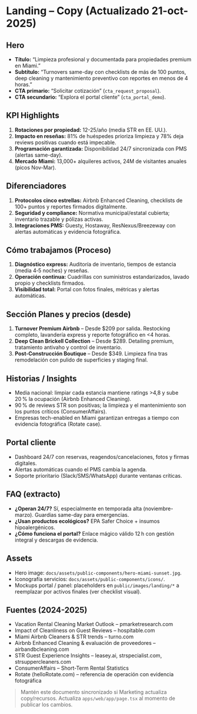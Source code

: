 # Landing – Copy (Actualizado 21-oct-2025)

## Hero

- **Título:** “Limpieza profesional y documentada para propiedades premium en Miami.”
- **Subtítulo:** “Turnovers same-day con checklists de más de 100 puntos, deep cleaning y mantenimiento preventivo con reportes en menos de 4 horas.”
- **CTA primario:** “Solicitar cotización” (`cta_request_proposal`).
- **CTA secundario:** “Explora el portal cliente” (`cta_portal_demo`).

## KPI Highlights

1. **Rotaciones por propiedad:** 12-25/año (media STR en EE. UU.).
2. **Impacto en reseñas:** 81% de huéspedes prioriza limpieza y 78% deja reviews positivas cuando está impecable.
3. **Programación garantizada:** Disponibilidad 24/7 sincronizada con PMS (alertas same-day).
4. **Mercado Miami:** 13,000+ alquileres activos, 24M de visitantes anuales (picos Nov-Mar).

## Diferenciadores

1. **Protocolos cinco estrellas:** Airbnb Enhanced Cleaning, checklists de 100+ puntos y reportes firmados digitalmente.
2. **Seguridad y compliance:** Normativa municipal/estatal cubierta; inventario trazable y pólizas activas.
3. **Integraciones PMS:** Guesty, Hostaway, ResNexus/Breezeway con alertas automáticas y evidencia fotográfica.

## Cómo trabajamos (Proceso)

1. **Diagnóstico express:** Auditoría de inventario, tiempos de estancia (media 4‑5 noches) y reseñas.
2. **Operación continua:** Cuadrillas con suministros estandarizados, lavado propio y checklists firmados.
3. **Visibilidad total:** Portal con fotos finales, métricas y alertas automáticas.

## Sección Planes y precios (desde)

1. **Turnover Premium Airbnb** – Desde $209 por salida. Restocking completo, lavandería express y reporte fotográfico en <4 horas.
2. **Deep Clean Brickell Collection** – Desde $289. Detailing premium, tratamiento antivaho y control de inventario.
3. **Post-Construcción Boutique** – Desde $349. Limpieza fina tras remodelación con pulido de superficies y staging final.

## Historias / Insights

- Media nacional: limpiar cada estancia mantiene ratings >4,8 y sube 20 % la ocupación (Airbnb Enhanced Cleaning).
- 90 % de reviews STR son positivas; la limpieza y el mantenimiento son los puntos críticos (ConsumerAffairs).
- Empresas tech-enabled en Miami garantizan entregas a tiempo con evidencia fotográfica (Rotate case).

## Portal cliente

- Dashboard 24/7 con reservas, reagendos/cancelaciones, fotos y firmas digitales.
- Alertas automáticas cuando el PMS cambia la agenda.
- Soporte prioritario (Slack/SMS/WhatsApp) durante ventanas críticas.

## FAQ (extracto)

- **¿Operan 24/7?** Sí, especialmente en temporada alta (noviembre-marzo). Guardias same-day para emergencias.
- **¿Usan productos ecológicos?** EPA Safer Choice + insumos hipoalergénicos.
- **¿Cómo funciona el portal?** Enlace mágico válido 12 h con gestión integral y descargas de evidencia.

## Assets

- Hero image: `docs/assets/public-components/hero-miami-sunset.jpg`.
- Iconografía servicios: `docs/assets/public-components/icons/`.
- Mockups portal / panel: placeholders en `public/images/landing/*` a reemplazar por activos finales (ver checklist visual).

## Fuentes (2024-2025)

- Vacation Rental Cleaning Market Outlook – pmarketresearch.com
- Impact of Cleanliness on Guest Reviews – hospitable.com
- Miami Airbnb Cleaners & STR trends – turno.com
- Airbnb Enhanced Cleaning & evaluación de proveedores – airbandbcleaning.com
- STR Guest Experience Insights – leasey.ai, strspecialist.com, strsuppercleaners.com
- ConsumerAffairs – Short-Term Rental Statistics
- Rotate (helloRotate.com) – referencia de operación con evidencia fotográfica

> Mantén este documento sincronizado si Marketing actualiza copy/recursos. Actualiza `apps/web/app/page.tsx` al momento de publicar los cambios.
